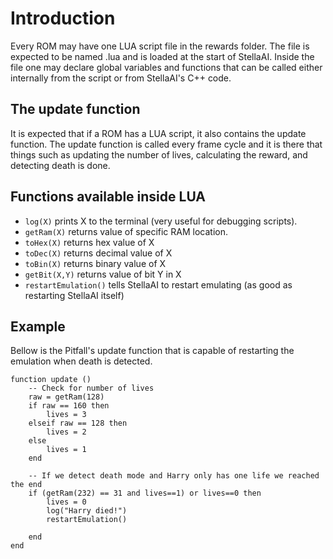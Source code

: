 # Introduction #

Every ROM may have one LUA script file in the rewards folder. The file is expected to be named <rom filename>.lua and is loaded at the start of StellaAI. Inside the file one may declare global variables and functions that can be called either internally from the script or from StellaAI's C++ code.

## The update function ##

It is expected that if a ROM has a LUA script, it also contains the update function. The update function is called every frame cycle and it is there that things such as updating the number of lives, calculating the reward, and detecting death is done.

## Functions available inside LUA ##

  * `log(X)` prints X to the terminal (very useful for debugging scripts).
  * `getRam(X)` returns value of specific RAM location.
  * `toHex(X)` returns hex value of X
  * `toDec(X)` returns decimal value of X
  * `toBin(X)` returns binary value of X
  * `getBit(X,Y)` returns value of bit Y in X
  * `restartEmulation()` tells StellaAI to restart emulating (as good as restarting StellaAI itself)

## Example ##

Bellow is the Pitfall's update function that is capable of restarting the emulation when death is detected.

```
function update ()
	-- Check for number of lives 
	raw = getRam(128)
	if raw == 160 then
		lives = 3
	elseif raw == 128 then
		lives = 2
	else
		lives = 1
	end

	-- If we detect death mode and Harry only has one life we reached the end
	if (getRam(232) == 31 and lives==1) or lives==0 then
		lives = 0
		log("Harry died!")
		restartEmulation()
	
	end
end
```